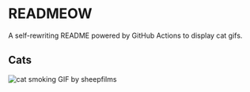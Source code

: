 # READMEOW

A self-rewriting README powered by GitHub Actions to display cat gifs.

## Cats

![cat smoking GIF by sheepfilms](https://media4.giphy.com/media/l0ExdMHUDKteztyfe/200.gif?cid=9acd02dai6t1gxsjwl91i9tw7lbsv4gvscumr56nlbbhckcd&ep=v1_gifs_search&rid=200.gif&ct=g)
